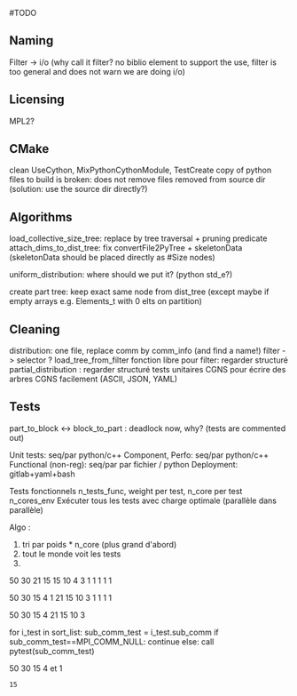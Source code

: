 #TODO

## Naming
Filter -> i/o (why call it filter? no biblio element to support the use, filter is too general and does not warn we are doing i/o)

## Licensing
MPL2?

## CMake
clean UseCython, MixPythonCythonModule, TestCreate
copy of python files to build is broken: does not remove files removed from source dir (solution: use the source dir directly?)

## Algorithms
load_collective_size_tree: replace by tree traversal + pruning predicate
attach_dims_to_dist_tree: fix convertFile2PyTree + skeletonData (skeletonData should be placed directly as #Size nodes)

uniform_distribution: where should we put it? (python std_e?)

create part tree: keep exact same node from dist_tree (except maybe if empty arrays e.g. Elements_t with 0 elts on partition)

## Cleaning
distribution: one file, replace comm by comm_info (and find a name!)
filter -> selector ?
load_tree_from_filter
fonction libre pour filter: regarder structuré
partial_distribution : regarder structuré
tests unitaires CGNS pour écrire des arbres CGNS facilement (ASCII, JSON, YAML)

## Tests
part_to_block <-> block_to_part : deadlock now, why? (tests are commented out)

Unit tests: seq/par python/c++
Component, Perfo: seq/par python/c++
Functional (non-reg): seq/par par fichier / python
Deployment: gitlab+yaml+bash

Tests fonctionnels
n_tests_func, weight per test, n_core per test
n_cores_env
Exécuter tous les tests avec charge optimale (parallèle dans parallèle)

Algo :
1) tri par poids * n_core (plus grand d'abord)
2) tout le monde voit les tests
3) 

50 30 21 15 15 10 4 3 1 1 1 1 1

50 30 15 4 1
21 15 10 3 1 1 1 1

50 30 15 4
21 15 10 3

for i_test in sort_list:
  sub_comm_test = i_test.sub_comm
  if sub_comm_test==MPI_COMM_NULL:
    continue
  else:
    call pytest(sub_comm_test)

50
30
15
4 et 1
~~~~~~
15

